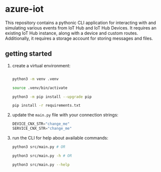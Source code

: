 # azure-iot

This repository contains a pythonic CLI application for interacting with and simulating various events from IoT Hub and IoT Hub Devices.  It requires an existing IoT Hub instance, along with a device and custom routes.  Additionally, it requires a storage account for storing messages and files.

## getting started

1. create a virtual environment:

    ```sh

    python3 -m venv .venv

    source .venv/bin/activate

    python3 -m pip install --upgrade pip

    pip install -r requirements.txt
    ```

2. update the `main.py` file with your connection strings:

    ```python
    DEVICE_CNX_STR="change_me"
    SERVICE_CNX_STR="change_me"
    ```

3. run the CLI for help about available commands:

    ```sh
    python3 src/main.py # OR

    python3 src/main.py -h # OR

    python3 src/main.py --help
    ```
